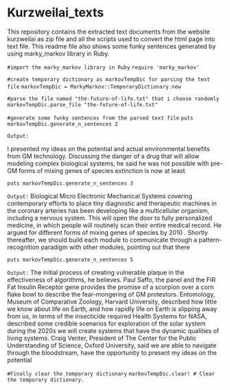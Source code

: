 # Kurzweilai_texts

This repository contains the extracted text documents from the website kurzweilai as zip file and all the scripts used to convert the html page into text file. This readme file also shows some funky sentences generated by using marky_markov library in Ruby.

`#import the marky_markov library in Ruby`
`require 'marky_markov'`

`#create temporary dictionary as markovTempDic for parsing the text file`
`markovTempDic = MarkyMarkov::TemporaryDictionary.new`

`#parse the file named "the-future-of-life.txt" that i choose randomly`
`markovTempDic.parse_file "the-future-of-life.txt"`

`#generate some funky sentences from the parsed text file`
`puts markovTempDic.generate_n_sentences 2`

`Output:`

I presented my ideas on the potential and actual environmental benefits from GM technology. Discussing the danger of a drug that will allow modeling complex biological systems, he said he was not possible with pre-GM forms of mixing genes of species extinction is now at least

`puts markovTempDic.generate_n_sentences 3`

`Output:`
Biological Micro Electronic Mechanical Systems covering contemporary efforts to place tiny diagnostic and therapeutic machines in the coronary arteries has been developing like a multicellular organism, including a nervous system. This will open the door to fully personalized medicine, in which people will routinely scan their entire medical record. He argued for different forms of mixing genes of species by 2010 .  Shortly thereafter, we should build each module to communicate through a pattern-recognition paradigm with other modules, pointing out that there

`puts markovTempDic.generate_n_sentences 5`

`Output:`
The initial process of creating vulnerable plaque in the effectiveness of algorithms, he believes. Paul Saffo, the panel and the FIR Fat Insulin Receptor gene provides the promise of a scorpion over a corn flake bowl to describe the fear-mongering of GM protestors. Entomology, Museum of Comparative Zoology, Harvard University, described how little we know about life on Earth, and how rapidly life on Earth is slipping away from us, in terms of the insecticide required Health Systems for NASA, described some credible scenarios for exploration of the solar system during the 2020s we will create systems that have the dynamic qualities of living systems. Craig Venter, President of The Center for the Public Understanding of Science, Oxford University, said we are able to navigate through the bloodstream, have the opportunity to present my ideas on the potential

`#Finally clear the temporary dictionary`
`markovTempDic.clear! # Clear the temporary dictionary.`


